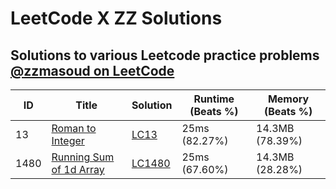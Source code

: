 # LeetCode X ZZ Solutions
Solutions to various Leetcode practice problems
<br>
[@zzmasoud on LeetCode](https://leetcode.com/zzmasoud/)
---

| ID | Title | Solution | Runtime (Beats %) | Memory (Beats %)
| ----------- | ----------- | ----------- | ----------- | ----------- |
| 13 | [Roman to Integer](https://leetcode.com/problems/roman-to-integer/) | [LC13](Solutions/LC13.swift) | 25ms (82.27%) | 14.3MB (78.39%) |
| 1480 | [Running Sum of 1d Array](https://leetcode.com/problems/running-sum-of-1d-array/) | [LC1480](Solutions/LC1480.Swift) | 25ms (67.60%) | 14.3MB (28.28%) |
